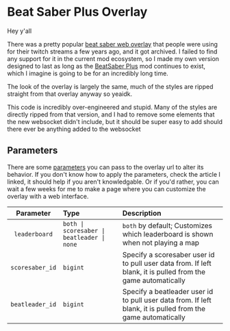 # Beat Saber Plus Overlay

Hey y'all

There was a pretty popular [beat saber web overlay](https://github.com/Reselim/beat-saber-overlay) that people were using for their twitch streams a few years ago, and it got archived. I failed to find any support for it in the current mod ecosystem, so I made my own version designed to last as long as the [BeatSaber Plus](https://github.com/hardcpp/BeatSaberPlus) mod continues to exist, which I imagine is going to be for an incredibly long time.

The look of the overlay is largely the same, much of the styles are ripped straight from that overlay anyway so yeaidk.

This code is incredibly over-engineered and stupid. Many of the styles are directly ripped from that version,
and I had to remove some elements that the new websocket didn't include, but it should be super easy to add should there ever be anything added to the websocket

## Parameters
There are some [parameters](https://www.botify.com/learn/basics/what-are-url-parameters) you can pass to the overlay url to alter its behavior.
If you don't know how to apply the parameters, check the article I linked, it should help if you aren't knowledgable.
Or if you'd rather, you can wait a few weeks for me to make a page where you can customize the overlay with a web interface.

|    Parameter    | Type                                       | Description |
| :-------------: | :----------------------------------------- | :---------- |
|  `leaderboard`  | `both \| scoresaber \| beatleader \| none` | `both` by default; Customizes which leaderboard is shown when not playing a map |
| `scoresaber_id` | `bigint`                                   | Specify a scoresaber user id to pull user data from. If left blank, it is pulled from the game automatically |
| `beatleader_id` | `bigint`                                   | Specify a beatleader user id to pull user data from. If left blank, it is pulled from the game automatically |
